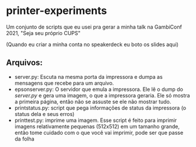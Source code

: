 # printer-experiments

Um conjunto de scripts que eu usei pra gerar a minha talk na GambiConf 2021,
"Seja seu próprio CUPS"

(Quando eu criar a minha conta no speakerdeck eu boto os slides aqui)

## Arquivos:

 - server.py: Escuta na mesma porta da impressora e dumpa as mensagens que
   recebe para um arquivo.
 - epsonserver.py: O servidor que emula a impressora. Ele lê o dump do
   *server.py* e gera uma imagem, o que a impressora geraria. Ele só mostra a
   primeira página, então não se assuste se ele não mostrar tudo.
 - printstatus.py: script que pega informações de status da impressora (o status
   dela e seus erros)
 - printtest.py: imprime uma imagem. Esse script é feito para imprimir imagens
   relativamente pequenas (512x512) em um tamanho grande, então tome cuidado com
   o que você vai imprimir, pode ser que passe da folha
